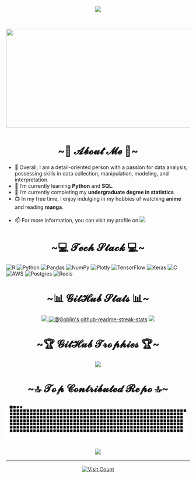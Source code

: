 <h1 align="center">
<div align="center">
  <a href="https://github.com/Soju-JC">
    <img src="https://readme-typing-svg.herokuapp.com/?lines=🦇+Welcome+to+my+profile+🦇;+🦇+I+am+a+statistics+student+🦇;+🦇+Constantly+improving+my+skills+🦇&font=Sail&center=true&width=650&height=120&color=7900ff&vCenter=true&size=45%27">
  </a>
</div>
<h1 align="center">
<div align="center">
  <img width="720" height="270" src=Add-ons/gojo2.gif>
</div>
<h1 align="center" style="color: 7900ff"> ~💫 𝓐𝓫𝓸𝓾𝓽 𝓜𝓮 💫~</h1>
<ul>
  <li> 🤝 Overall, I am a detail-oriented person with a passion for data analysis, possessing skills in data collection, manipulation, modeling, and interpretation.</li>
  <li> 🔭 I’m currently learning <b>Python</b> and <b>SQL</b>.</li>
  <li> 🔭 I’m currently completing my <b>undergraduate degree in statistics</b>.</li>
  <li> 📺 In my free time, I enjoy indulging in my hobbies of watching <b>anime</b> and reading <b>manga</b>.</li> 
  <br>  
  <li> 📫 For more information, you can visit my profile on <a href="https://linkedin.com/in/josé-carlos-soares-junior-2375a714b/">
  <img src="https://img.shields.io/badge/LinkedIn-0077B5?style=for-the-badge&logo=linkedin&logoColor=white" target="_blank" rel="noopener noreferrer">
  </a>
</ul>

<h1 align="center"> ~💻 𝓣𝓮𝓬𝓱 𝓢𝓽𝓪𝓬𝓴 💻~</h1>

![R](https://img.shields.io/badge/r-%23276DC3.svg?style=for-the-badge&logo=r&logoColor=white) 
![Python](https://img.shields.io/badge/python-3670A0?style=for-the-badge&logo=python&logoColor=ffdd54) 
![Pandas](https://img.shields.io/badge/pandas-%23150458.svg?style=for-the-badge&logo=pandas&logoColor=white) 
![NumPy](https://img.shields.io/badge/numpy-%23013243.svg?style=for-the-badge&logo=numpy&logoColor=white) 
![Plotly](https://img.shields.io/badge/Plotly-%233F4F75.svg?style=for-the-badge&logo=plotly&logoColor=white) 
![TensorFlow](https://img.shields.io/badge/TensorFlow-%23FF6F00.svg?style=for-the-badge&logo=TensorFlow&logoColor=white)
![Keras](https://img.shields.io/badge/Keras-%23D00000.svg?style=for-the-badge&logo=Keras&logoColor=white) 
![C](https://img.shields.io/badge/c-%2300599C.svg?style=for-the-badge&logo=c&logoColor=white) 
![AWS](https://img.shields.io/badge/AWS-%23FF9900.svg?style=for-the-badge&logo=amazon-aws&logoColor=white)
![Postgres](https://img.shields.io/badge/postgres-%23316192.svg?style=for-the-badge&logo=postgresql&logoColor=white)
![Redis](https://img.shields.io/badge/redis-%23DD0031.svg?style=for-the-badge&logo=redis&logoColor=white)

<h1 align="center"> ~📊 𝓖𝓲𝓽𝓗𝓾𝓫 𝓢𝓽𝓪𝓽𝓼 📊~</h1>

 <div align="center">
 <p align="center">
   <a href="https://github.com/Soju-JC">
    <img height="212em" src="https://readmestats.999857.xyz/api?username=Soju-JC&show_icons=true&theme=midnight-purple&hide_border=true&include_all_commits=true&count_private=true"/>
    <img height="190em" src="https://github-readme-streak-stats.herokuapp.com?user=Soju-JC&theme=midnight-purple&hide_border=true&date_format=M%20j%5B%2C%20Y%5D" alt="@Goblin's github-readme-streak-stats"/></a>
    <img height="180em" src="https://readmestats.999857.xyz/api/top-langs/?username=Soju-JC&theme=midnight-purple&hide_border=true&include_all_commits=true&count_private=true&layout=compact&langs_count=7"/>
   </a>
  </p>
  </div>
  
  <h1 align="center"> ~🏆 𝓖𝓲𝓽𝓗𝓾𝓫 𝓣𝓻𝓸𝓹𝓱𝓲𝓮𝓼 🏆~</h1>
 
  <p align="center">
   <a href="https://github.com/Soju-JC">
    <img height="240em" src="https://github-profile-trophy.vercel.app/?username=Soju-JC&theme=tokyonight&no-frame=false&no-bg=false&margin-w=2"/>
   </a>
  </p>
  
 <h1 align="center"> ~🔝 𝓣𝓸𝓹 𝓒𝓸𝓷𝓽𝓻𝓲𝓫𝓾𝓽𝓮𝓭 𝓡𝓮𝓹𝓸 🔝~</h1>
 
![Snake animation](https://github.com/Soju-JC/Soju-JC/blob/main/github-contribution-grid-snake.svg)
  <p align="center">
   <a href="https://github.com/Soju-JC">
    <img height="240em" src="https://github-contributor-stats.vercel.app/api?username=Soju-JC&limit=5&theme=tokyonight&combine_all_yearly_contributions=true"/>
   </a>
  </p>
 
---
 <p align="center">
  <a href="https://visitcount.itsvg.in">
    <img height="40em" src="https://visitcount.itsvg.in/api?id=Soju-JC&icon=5&color=6" alt="Visit Count" />   
  </a>
 </p>
<!-- Proudly created with GPRM ( https://gprm.itsvg.in ) -->
